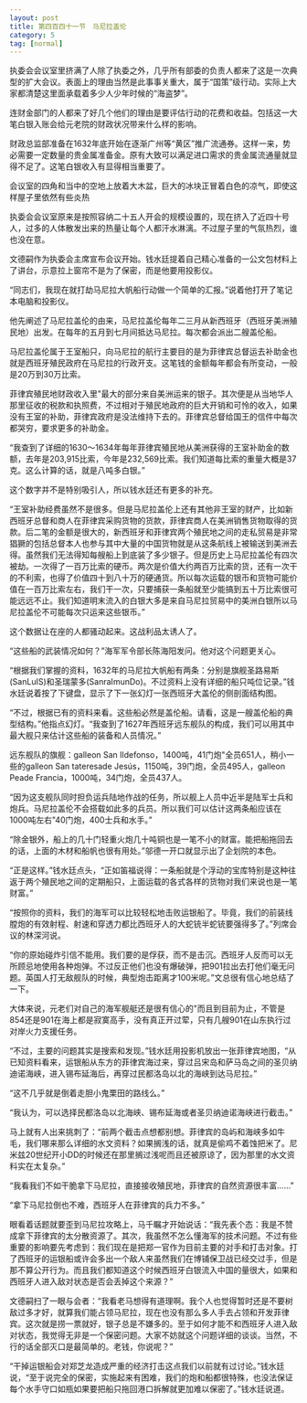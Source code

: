 ```yaml
---
layout: post
title: 第四百四十一节　马尼拉盖伦
category: 5
tag: [normal]
---
```


执委会会议室里挤满了人除了执委之外，几乎所有部委的负责人都来了这是一次典型的扩大会议。表面上的理由当然是此事事关重大，属于“国策”级行动。实际上大家都清楚这里面承载着多少人少年时候的“海盗梦”。

连财金部门的人都来了好几个他们的理由是要评估行动的花费和收益。包括这一大笔白银入账会给元老院的财政状况带来什么样的影响。

财政总监部准备在1632年底开始在逐渐广州等“黄区”推广流通券。这样一来，势必需要一定数量的贵金属准备金。原有大致可以满足进口需求的贵金属流通量就显得不足了。这笔白银收入有显得相当重要了。

会议室的四角和当中的空地上放着大木盆，巨大的冰块正冒着白色的凉气，即使这样屋子里依然有些炎热

执委会会议室原来是按照容纳二十五人开会的规模设置的，现在挤入了近四十号人，过多的人体散发出来的热量让每个人都汗水淋漓。不过屋子里的气氛热烈，谁也没在意。

文德嗣作为执委会主席宣布会议开始。钱水廷提着自己精心准备的一公文包材料上了讲台，示意拉上窗帘不是为了保密，而是他要用投影仪。

“同志们，我现在就打劫马尼拉大帆船行动做一个简单的汇报。”说着他打开了笔记本电脑和投影仪。

他先阐述了马尼拉盖伦的由来，马尼拉盖伦每年二三月从新西班牙（西班牙美洲殖民地）出发。在每年的五月到七月间抵达马尼拉。每次都会派出二艘盖伦船。

马尼拉盖伦属于王室船只，向马尼拉的航行主要目的是为菲律宾总督运去补助金也就是西班牙殖民政府在马尼拉的行政开支。这笔钱的金额每年都会有所变动，一般是20万到30万比索。

菲律宾殖民地财政收入里"最大的部分来自美洲运来的银子。其次便是从当地华人那里征收的税款和执照费，不过相对于殖民地政府的巨大开销和可怜的收入，如果没有王室的补助，菲律宾政府是没法维持下去的。菲律宾总督给国王的信件中每次都哭穷，要求更多的补助金。

“我查到了详细的1630～1634年每年菲律宾殖民地从美洲获得的王室补助金的数额，去年是203,915比索，今年是232,569比索。我们知道每比索的重量大概是37克。这么计算的话，就是八吨多白银。”

这个数字并不是特别吸引人，所以钱水廷还有更多的补充。

“王室补助经费虽然不是很多。但是马尼拉盖伦上还有其他非王室的财产，比如新西班牙总督和商人在菲律宾采购货物的货款，菲律宾商人在美洲销售货物取得的货款。后二笔的金额是很大的，新西班牙和菲律宾两个殖民地之间的走私贸易是非常猖獗的包括总督本人也参与其中大量的中国货物就是从这条航线上被输送到美洲去得。虽然我们无法得知每艘船上到底装了多少银子。但是历史上马尼拉盖伦有四次被劫。一次得了一百万比索的硬币。两次是价值大约两百万比索的货，还有一次干的不利索，也得了价值四十到八十万的硬通货。所以每次运载的银币和货物可能价值在一百万比索左右，我们干一次，只要捕获一条船就至少能搞到五十万比索很可能远远不止。我们知道明末流入的白银大多是来自马尼拉贸易中的美洲白银所以马尼拉盖伦不可能每次只运来这些银币。”

这个数据让在座的人都骚动起来。这战利品太诱人了。

“这些船的武装情况如何？”海军军令部长陈海阳发问。他对这个问题更关心。

“根据我们掌握的资料，1632年的马尼拉大帆船有两条：分别是旗舰圣路易斯(SanLuIS)和圣瑞蒙多(SanraImunDo)。不过资料上没有详细的船只吨位记录。”钱水廷说着按了下键盘，显示了下一张幻灯一张西班牙大盖伦的侧剖面结构图。

“不过，根据已有的资料来看。这些船必然是盖伦船。请看，这是一艘盖伦船的典型结构。”他指点幻灯。“我查到了1627年西班牙远东舰队的构成，我们可以用其中最大舰只来估计这些船的装备和人员情况。”

远东舰队的旗舰：galleon San Ildefonso，1400吨，41门炮"全员651人，稍小一些的galleon San tateresade Jesús，1150吨，39门炮，全员495人，galleon Peade Francia，1000吨，34门炮，全员437人。

“因为这支舰队同时担负运兵陆地作战的任务，所以舰上人员中近半是陆军士兵和炮兵。马尼拉盖伦不会搭载如此多的兵员。所以我们可以估计这两条船应该在1000吨左右"40门炮，400士兵和水手。”

“除金银外，船上的几十门轻重火炮几十吨铜也是一笔不小的财富。能把船拖回去的话，上面的木材和船帆也很有用处。”邬德一开口就显示出了企划院的本色。

“正是这样。”钱水廷点头，“正如笛福说得：一条船就是个浮动的宝库特别是这种往返于两个殖民地之间的定期船只，上面运载的各式各样的货物对我们来说也是一笔财富。”

“按照你的资料，我们的海军可以比较轻松地击败运银船了。毕竟，我们的前装线膛炮的有效射程、射速和穿透力都比西班牙人的大蛇铳半蛇铳要强得多了。”列席会议的林深河说。

“你的原始碰炸引信不能用。我们要的是俘获，而不是击沉。西班牙人反而可以无所顾忌地使用各种炮弹。不过反正他们也没有爆破弹，把901拉出去打他们毫无问题。英国人打无敌舰队的时候，典型炮击距离才100米呢。”文总很有信心地总结了一下。

大体来说，元老们对自己的海军舰艇还是很有信心的"而且到目前为止，不管是854还是901在海上都是寂寞高手，没有真正开过荤，只有几艘901在山东执行过对岸火力支援任务。

“不过，主要的问题其实是搜索和发现。”钱水廷用投影机放出一张菲律宾地图，“从已知资料看来，运银船从东方的菲律宾海过来，穿过吕宋岛和萨马岛之间的圣贝纳迪诺海峡，进入锡布延海后，再穿过民都洛岛以北的海峡到达马尼拉。”

“这不几乎就是倒着走胆小鬼栗田的路线么。”

“我认为，可以选择民都洛岛以北海峡、锡布延海或者圣贝纳迪诺海峡进行截击。”

马上就有人出来挑刺了：“前两个截击点想都别想。菲律宾的岛屿和海峡多如牛毛，我们哪来那么详细的水文资料？如果搁浅的话，就真是偷鸡不着蚀把米了。尼米兹20世纪开小DD的时候还在那里搁过浅呢而且还被原谅了，因为那里的水文资料实在太复杂。”

“我看我们不如干脆拿下马尼拉，直接接收殖民地，菲律宾的自然资源很丰富……”

“拿下马尼拉倒也不难，西班牙人在菲律宾的兵力不多。”

眼看着话题就要歪到马尼拉攻略上，马千瞩才开始说话：“我先表个态：我是不赞成拿下菲律宾的太分散资源了。其次，我虽然不怎么懂海军的技术问题。不过有些重要的影响要先考虑到：我们现在是把郑一官作为目前主要的对手和打击对象。打了西班牙的运银船或许会多出一个敌人来虽然我们在博铺保卫战已经交过手，但是那不算公开行为。而且我们都知道这个时候西班牙白银流入中国的量很大，如果和西班牙人进入敌对状态是否会丢掉这个来源？”

文德嗣扫了一眼与会者：“我看老马想得有道理啊。我个人也觉得暂时还是不要树敌过多才好，就算我们能占领马尼拉，现在也没有那么多人手去占领和开发菲律宾。这次就是捞一票就好，银子总是不嫌多的。至于如何才能不和西班牙人进入敌对状态，我觉得无非是一个保密问题。大家不妨就这个问题详细的谈谈。当然，不行的话全部灭口是最简单的。老钱，你说呢？”

“干掉运银船会对郑芝龙造成严重的经济打击这点我们以前就有过讨论。”钱水廷说，“至于说完全的保密，实施起来有困难，我们的炮和船都很特殊，也没法保证每个水手守口如瓶如果要把船只拖回港口拆解就更加难以保密了。”钱水廷说道。